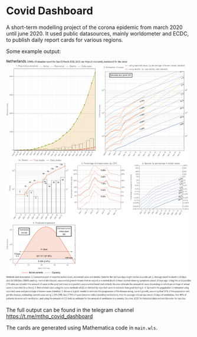 # Covid Dashboard

A short-term modelling project of the corona epidemic from march 2020 until june 2020. It used public datasources, mainly worldometer and ECDC, to publish daily report cards for various regions. 

Some example output:

![Netherlands March 22](https://github.com/mathijshenquet/CovidDashboard/blob/master/example/netherlands-march-22.png?raw=true)

The full output can be found in the telegram channel https://t.me/mthq_covid_dashboard

The cards are generated using Mathematica code in `main.wls`.